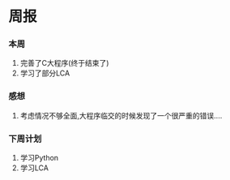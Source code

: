 # 周报

### 本周

1. 完善了C大程序(终于结束了)
2. 学习了部分LCA

### 感想

1. 考虑情况不够全面,大程序临交的时候发现了一个很严重的错误....

### 下周计划

1. 学习Python
2. 学习LCA


